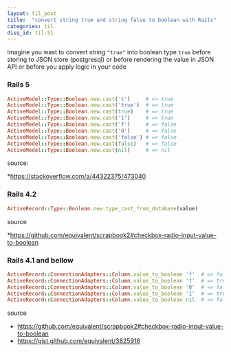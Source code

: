 ```yaml
---
layout: til_post
title:  "convert string true and string false to boolean with Rails"
categories: til
disq_id: til-51
---
```


Imagine you wast to convert string `"true"` into boolean type `true`
before storing to JSON store (postgresql) or before rendering the value in JSON API
or before you apply logic in your code

### Rails 5

```ruby
ActiveModel::Type::Boolean.new.cast('t')     # => true
ActiveModel::Type::Boolean.new.cast('true')  # => true
ActiveModel::Type::Boolean.new.cast(true)    # => true
ActiveModel::Type::Boolean.new.cast('1')     # => true
ActiveModel::Type::Boolean.new.cast('f')     # => false
ActiveModel::Type::Boolean.new.cast('0')     # => false
ActiveModel::Type::Boolean.new.cast('false') # => false
ActiveModel::Type::Boolean.new.cast(false)   # => false
ActiveModel::Type::Boolean.new.cast(nil)     # => nil
```

source:

*https://stackoverflow.com/a/44322375/473040

### Rails 4.2

```ruby
ActiveRecord::Type::Boolean.new.type_cast_from_database(value)
```

source

*https://github.com/equivalent/scrapbook2#checkbox-radio-input-value-to-boolean

### Rails 4.1 and bellow


```ruby
ActiveRecord::ConnectionAdapters::Column.value_to_boolean 'f'  # => false
ActiveRecord::ConnectionAdapters::Column.value_to_boolean 't'  # => true
ActiveRecord::ConnectionAdapters::Column.value_to_boolean '0'  # => false
ActiveRecord::ConnectionAdapters::Column.value_to_boolean '1'  # => true
ActiveRecord::ConnectionAdapters::Column.value_to_boolean nil  # => false
```

source

* https://github.com/equivalent/scrapbook2#checkbox-radio-input-value-to-boolean
* https://gist.github.com/equivalent/3825916
